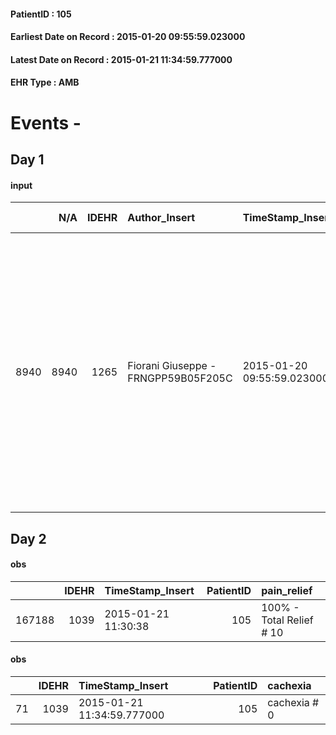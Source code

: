 
#### PatientID : 105
#### Earliest Date on Record : 2015-01-20 09:55:59.023000
#### Latest Date on Record : 2015-01-21 11:34:59.777000
#### EHR Type : AMB

# Events - 

## Day 1

#### input
|      |    N/A |   IDEHR | Author_Insert                       | TimeStamp_Insert           | EHRType   |   PatientID |   IDDigitalSignDocument | persone_vicine   |   Unnamed: 0_x.1 |   IDANAMNESI_SOCIALE | Patient   | FamigliaAltro   | Paziente_T   | FamigliaAltro_T   |   Non_Rilevabile_x.1 | Note_Non_Rilevabile_x.1   | opt_Problemi   | Note_I                                                                                                                                                                                                            | ds_note_timori                                                                                                                                                                                                                                                           | chk_contr_sintomi   | opt_paziente_a   | opt_famiglia_a   | opt_adeguatezza   | opt_paziente_solo   | opt_presente_assente   | Presenza_minori   | Caregiver_principale   | opt_capacita     | opt_necessario   | opt_presente   | opt_risorse_ec   | opt_paziente_psi   | opt_Ins_vol   | opt_paziente_ad   | opt_caregiver_ad   | opt_esenzione   | opt_inv_civile   |   ds_codice_es | Needs     | Domestic partnership   | Fragility   | opt_disponibilita_f   | opt_indennita_acc   | opt_legge   | opt_famiglia_psi   | opt_disponibilit_paz   |
|-----:|-------:|--------:|:------------------------------------|:---------------------------|:----------|------------:|------------------------:|:-----------------|-----------------:|---------------------:|:----------|:----------------|:-------------|:------------------|---------------------:|:--------------------------|:---------------|:------------------------------------------------------------------------------------------------------------------------------------------------------------------------------------------------------------------|:-------------------------------------------------------------------------------------------------------------------------------------------------------------------------------------------------------------------------------------------------------------------------|:--------------------|:-----------------|:-----------------|:------------------|:--------------------|:-----------------------|:------------------|:-----------------------|:-----------------|:-----------------|:---------------|:-----------------|:-------------------|:--------------|:------------------|:-------------------|:----------------|:-----------------|---------------:|:----------|:-----------------------|:------------|:----------------------|:--------------------|:------------|:-------------------|:-----------------------|
| 8940 |   8940 |    1265 | Fiorani Giuseppe - FRNGPP59B05F205C | 2015-01-20 09:55:59.023000 | AMB       |         105 |                    5707 | N/A              |               98 |                   66 | Si#1      | Si#1            | Si#1         | Si#1              |                    0 | NR                        | No#0           | La pz √® informata della diagnosi e della prognosi;secondo il marito ha gi√† dato indicazioni in merito all'organizzazione del suo funerale.Amche il marito √® informato della gravit√† e della prognosi infausta | Segnalo una possibile interferenza di natura emotiva da parte del marito rispetto alla gestione della pz al domicilio.Lo stesso √® comunque informato in merito al possibile trasferimento della moglie in hospice in caso di difficolt√† crescenti di ordine gestionale | controllo sintomi#0 | Congruenti#1     | Congruenti#1     | Da valutare#2     | No#0                | Presente#1             | No#0              | il marito              | Incrementabile#1 | Si#1             | No#0           | Adeguate#1       | No#0               | No#0          | Totale#2          | Totale#2           | Si#1            | No#0             |             48 | Clinici#0 | Coniuge/Convivente#0   | psichica#2  | Si#1                  | No#0                | No#0        | No#0               | Si#1                   |


## Day 2

#### obs
|        |   IDEHR | TimeStamp_Insert    |   PatientID | pain_relief              |
|-------:|--------:|:--------------------|------------:|:-------------------------|
| 167188 |    1039 | 2015-01-21 11:30:38 |         105 | 100% - Total Relief # 10 |

#### obs
|    |   IDEHR | TimeStamp_Insert           |   PatientID | cachexia     |
|---:|--------:|:---------------------------|------------:|:-------------|
| 71 |    1039 | 2015-01-21 11:34:59.777000 |         105 | cachexia # 0 |


